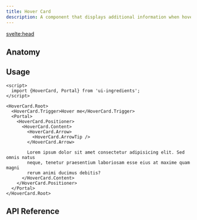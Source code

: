 ```yaml
---
title: Hover Card
description: A component that displays additional information when hovering over an element
---
```


<script>
  import {HoverCardDemo} from '$lib/demo';
  import {Anatomy} from '$lib/anatomy';
  import {Api} from '$lib/api';
  import Metadata from '$lib/metadata.svelte';
  import PageHeading from '$lib/page-heading.svelte';
</script>

<svelte:head>

  <title>UI Ingredients | {title}</title>
</svelte:head>

<Metadata title="{title}" description="{description}" />
<PageHeading title="{title}" description="{description}" />

<HoverCardDemo />

## Anatomy

<Anatomy id="hover-card" />

## Usage

```svelte
<script>
  import {HoverCard, Portal} from 'ui-ingredients';
</script>

<HoverCard.Root>
  <HoverCard.Trigger>Hover me</HoverCard.Trigger>
  <Portal>
    <HoverCard.Positioner>
      <HoverCard.Content>
        <HoverCard.Arrow>
          <HoverCard.ArrowTip />
        </HoverCard.Arrow>

        Lorem ipsum dolor sit amet consectetur adipisicing elit. Sed omnis natus
        neque, tenetur praesentium laboriosam esse eius at maxime quam magni
        rerum animi ducimus debitis?
      </HoverCard.Content>
    </HoverCard.Positioner>
  </Portal>
</HoverCard.Root>
```

## API Reference

<Api id="hover-card" />
